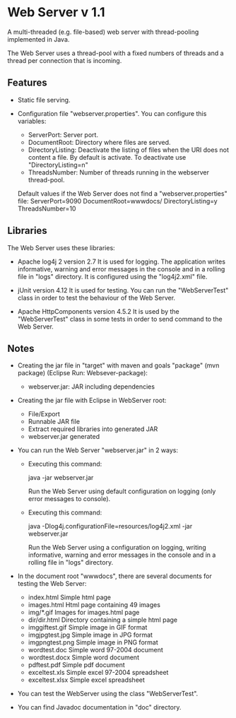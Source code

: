 Web Server v 1.1
================

A multi-threaded (e.g. file-based) web server with thread-pooling implemented in Java.

The Web Server uses a thread-pool with a fixed numbers of threads and a thread per connection that is incoming. 

Features
--------

- Static file serving.

- Configuration file "webserver.properties". You can configure this variables:
  - ServerPort: Server port.
  - DocumentRoot: Directory where files are served.
  - DirectoryListing: Deactivate the listing of files when the URI does not content a file.
    By default is activate. To deactivate use "DirectoryListing=n"
  - ThreadsNumber: Number of threads running in the webserver thread-pool.

  Default values if the Web Server does not find a "webserver.properties" file:
  ServerPort=9090
  DocumentRoot=wwwdocs/
  DirectoryListing=y
  ThreadsNumber=10

Libraries
---------

The Web Server uses these libraries:

- Apache log4j 2 version 2.7
  It is used for logging.
  The application writes informative, warning and error messages in the console and in a rolling file in "logs" directory.
  It is configured using the "log4j2.xml" file.

- jUnit version 4.12
  It is used for testing.
  You can run the "WebServerTest" class in order to test the behaviour of the Web Server.

- Apache HttpComponents version 4.5.2
  It is used by the "WebServerTest" class in some tests in order to send command to the Web Server.

Notes
-----

- Creating the jar file in "target" with maven and goals "package" (mvn package) (Eclipse Run: Websever-package):
  - webserver.jar: 				JAR including dependencies

- Creating the jar file with Eclipse in WebServer root:
    - File/Export
    - Runnable JAR file
    - Extract required libraries into generated JAR
    - webserver.jar generated

- You can run the Web Server "webserver.jar" in 2 ways:

  - Executing this command:
  
    java -jar webserver.jar

    Run the Web Server using default configuration on logging (only error messages to console).

  - Executing this command:

    java -Dlog4j.configurationFile=resources/log4j2.xml -jar webserver.jar
  
    Run the Web Server using a configuration on logging, writing informative, warning and error messages in the console and in a rolling file in "logs" directory.
  
- In the document root "wwwdocs", there are several documents for testing the Web Server:

  - index.html		Simple html page
  - images.html		Html page containing 49 images
  - img/*.gif		Images for images.html page
  - dir/dir.html	Directory containing a simple html page
  - imggiftest.gif	Simple image in GIF format
  - imgjpgtest.jpg	Simple image in JPG format
  - imgpngtest.png	Simple image in PNG format
  - wordtest.doc	Simple word 97-2004 document
  - wordtest.docx	Simple word document
  - pdftest.pdf		Simple pdf document
  - exceltest.xls	Simple excel 97-2004 spreadsheet
  - exceltest.xlsx	Simple excel spreadsheet

- You can test the WebServer using the class "WebServerTest".

- You can find Javadoc documentation in "doc" directory.
